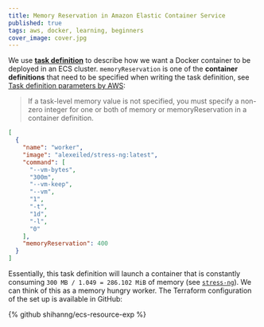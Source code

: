 ```yaml
---
title: Memory Reservation in Amazon Elastic Container Service
published: true
tags: aws, docker, learning, beginners
cover_image: cover.jpg
---
```


We use [**task definition**](https://docs.aws.amazon.com/AmazonECS/latest/developerguide/task_definitions.html) to describe how we want a Docker container to be deployed in an ECS cluster. `memoryReservation` is one of the **container definitions** that need to be specified when writing the task definition, see [Task definition parameters by AWS](https://docs.aws.amazon.com/AmazonECS/latest/developerguide/task_definition_parameters.html#container_definitions):

> If a task-level memory value is not specified, you must specify a non-zero integer for one or both of memory or memoryReservation in a container definition.

```json
[
  {
    "name": "worker",
    "image": "alexeiled/stress-ng:latest",
    "command": [
      "--vm-bytes",
      "300m",
      "--vm-keep",
      "--vm",
      "1",
      "-t",
      "1d",
      "-l",
      "0"
    ],
    "memoryReservation": 400
  }
]
```

Essentially, this task definition will launch a container that is constantly consuming `300 MB / 1.049 = 286.102 MiB` of memory (see [`stress-ng`](https://manpages.ubuntu.com/manpages/artful/man1/stress-ng.1.html)). We can think of this as a memory hungry worker. The Terraform configuration of the set up is available in GitHub:

{% github shihanng/ecs-resource-exp %}
